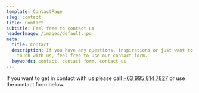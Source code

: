 ```yaml
---
template: ContactPage
slug: contact
title: Contact
subtitle: Feel free to contact us
headerImage: /images/default.jpg
meta:
  title: Contact
  description: If you have any questions, inspirations or just want to get in
    touch with us, feel free to use our contact form.
  keywords: contact, contact form, contact us
---
```

If you want to get in contact with us please call <a class="btn btn-primary btn-sm" href="tel:+639958147827">+63 995 814 7827</a> or use the contact form below.